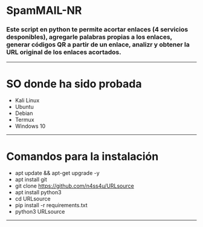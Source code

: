 # SpamMAIL-NR
### Este script en python te permite acortar enlaces (4 servicios desponibles), agregarle palabras propias a los enlaces, generar códigos QR a partir de un enlace, analizr y obtener la URL original de los enlaces acortados.  

------------


# SO donde ha sido probada
- Kali Linux
- Ubuntu
- Debian
- Termux
- Windows 10

------------


# Comandos para la instalación
- apt update && apt-get upgrade -y
- apt install git
- git clone https://github.com/n4ss4u/URLsource
- apt install python3
- cd URLsource
- pip install -r requirements.txt
- python3 URLsource

------------
